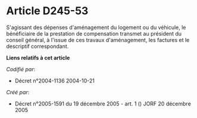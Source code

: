 # Article D245-53

S'agissant des dépenses d'aménagement du logement ou du véhicule, le bénéficiaire de la prestation de compensation transmet
au président du conseil général, à l'issue de ces travaux d'aménagement, les factures et le descriptif correspondant.

**Liens relatifs à cet article**

_Codifié par_:

  - Décret n°2004-1136 2004-10-21

_Créé par_:

  - Décret n°2005-1591 du 19 décembre 2005 - art. 1 () JORF 20 décembre 2005
